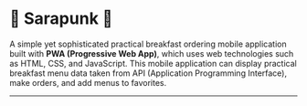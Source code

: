 # 🌟 Sarapunk 🌟  
A simple yet sophisticated practical breakfast ordering mobile application built with **PWA (Progressive Web App)**, which uses web technologies such as HTML, CSS, and JavaScript. This mobile application can display practical breakfast menu data taken from API (Application Programming Interface), make orders, and add menus to favorites.

---
